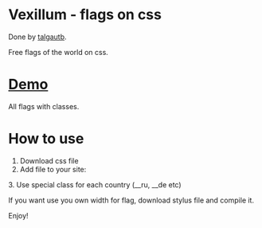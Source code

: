 Vexillum - flags on css
======

Done by [talgautb](https://twitter.com/talgautb).

Free flags of the world on css.

[Demo]()
=====

All flags with classes.

How to use
=====

1. Download css file
2. Add file to your site:
  <link rel="stylesheet" type="text/css" href="path/to/file/vexillum.min.css">
3. Use special class for each country (__ru, __de etc)

If you want use you own width for flag, download stylus file and compile it.

Enjoy!